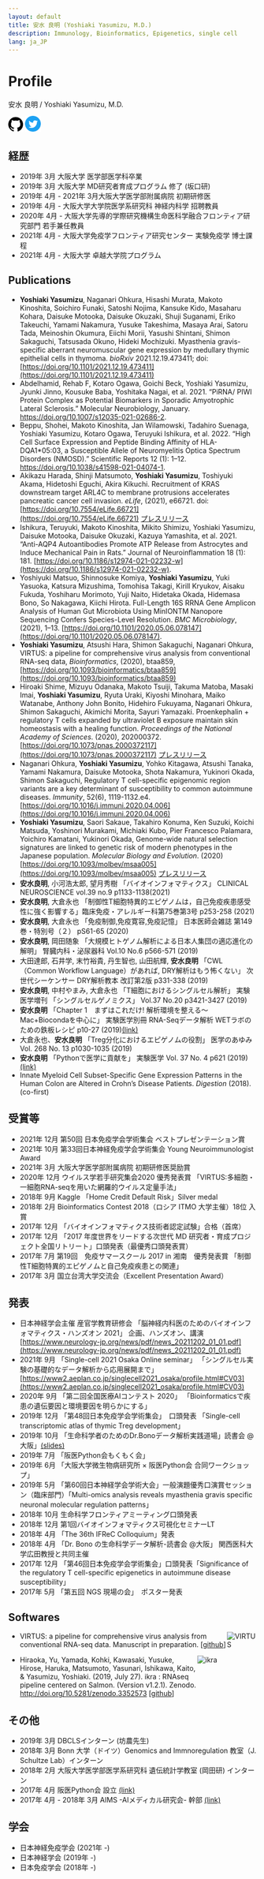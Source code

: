 ```yaml
---
layout: default
title: 安水 良明 (Yoshiaki Yasumizu, M.D.)
description: Immunology, Bioinformatics, Epigenetics, single cell
lang: ja_JP
---
```


# Profile

安水 良明 / Yoshiaki Yasumizu, M.D.

<a href="https://github.com/yyoshiaki"><img src="icons/github.svg" alt="github" border="0" width="30" height="30"></a>
<a href="https://www.twitter.com/yyoshiaki"><img src="icons/twitter.svg" alt="github" border="0" width="32" height="32"></a>

## 経歴
- 2019年 3月 大阪大学 医学部医学科卒業
- 2019年 3月 大阪大学 MD研究者育成プログラム 修了 (坂口研)
- 2019年 4月 - 2021年 3月大阪大学医学部附属病院 初期研修医
- 2019年 4月 - 大阪大学大学院医学系研究科 神経内科学 招聘教員
- 2020年 4月 - 大阪大学先導的学際研究機構生命医科学融合フロンティア研究部門 若手兼任教員
- 2021年 4月 - 大阪大学免疫学フロンティア研究センター 実験免疫学 博士課程
- 2021年 4月 - 大阪大学 卓越大学院プログラム

## Publications

- **Yoshiaki Yasumizu**, Naganari Ohkura, Hisashi Murata, Makoto Kinoshita, Soichiro Funaki, Satoshi Nojima, Kansuke Kido, Masaharu Kohara, Daisuke Motooka, Daisuke Okuzaki, Shuji Suganami, Eriko Takeuchi, Yamami Nakamura, Yusuke Takeshima, Masaya Arai, Satoru Tada, Meinoshin Okumura, Eiichi Morii, Yasushi Shintani, Shimon Sakaguchi, Tatsusada Okuno, Hideki Mochizuki. Myasthenia gravis-specific aberrant neuromuscular gene expression by medullary thymic epithelial cells in thymoma. *bioRxiv* 2021.12.19.473411; doi: [https://doi.org/10.1101/2021.12.19.473411](https://doi.org/10.1101/2021.12.19.473411)
- Abdelhamid, Rehab F, Kotaro Ogawa, Goichi Beck, Yoshiaki Yasumizu, Jyunki Jinno, Kousuke Baba, Yoshitaka Nagai, et al. 2021. “PiRNA/ PIWI Protein Complex as Potential Biomarkers in Sporadic Amyotrophic Lateral Sclerosis.” Molecular Neurobiology, January. https://doi.org/10.1007/s12035-021-02686-2.
- Beppu, Shohei, Makoto Kinoshita, Jan Wilamowski, Tadahiro Suenaga, Yoshiaki Yasumizu, Kotaro Ogawa, Teruyuki Ishikura, et al. 2022. “High Cell Surface Expression and Peptide Binding Affinity of HLA-DQA1*05:03, a Susceptible Allele of Neuromyelitis Optica Spectrum Disorders (NMOSD).” Scientific Reports 12 (1): 1–12. https://doi.org/10.1038/s41598-021-04074-1.
- Akikazu Harada, Shinji Matsumoto, **Yoshiaki Yasumizu**, Toshiyuki Akama, Hidetoshi Eguchi, Akira Kikuchi. Recruitment of KRAS downstream target ARL4C to membrane protrusions accelerates pancreatic cancer cell invasion. *eLife*, (2021), e66721. doi: [https://doi.org/10.7554/eLife.66721](https://doi.org/10.7554/eLife.66721) [プレスリリース](https://research-er.jp/articles/view/105486)
- Ishikura, Teruyuki, Makoto Kinoshita, Mikito Shimizu, Yoshiaki Yasumizu, Daisuke Motooka, Daisuke Okuzaki, Kazuya Yamashita, et al. 2021. “Anti-AQP4 Autoantibodies Promote ATP Release from Astrocytes and Induce Mechanical Pain in Rats.” Journal of Neuroinflammation 18 (1): 181. [https://doi.org/10.1186/s12974-021-02232-w](https://doi.org/10.1186/s12974-021-02232-w).
- Yoshiyuki Matsuo, Shinnosuke Komiya, **Yoshiaki Yasumizu**, Yuki Yasuoka, Katsura Mizushima, Tomohisa Takagi, Kirill Kryukov, Aisaku Fukuda, Yoshiharu Morimoto, Yuji Naito, Hidetaka Okada, Hidemasa Bono, So Nakagawa, Kiichi Hirota. Full-Length 16S RRNA Gene Amplicon Analysis of Human Gut Microbiota Using MinIONTM Nanopore Sequencing Confers Species-Level Resolution. *BMC Microbiology*, (2021), 1–13. [https://doi.org/10.1101/2020.05.06.078147](https://doi.org/10.1101/2020.05.06.078147).
- **Yoshiaki Yasumizu**, Atsushi Hara, Shimon Sakaguchi, Naganari Ohkura, VIRTUS: a pipeline for comprehensive virus analysis from conventional RNA-seq data, *Bioinformatics*, (2020), btaa859, [https://doi.org/10.1093/bioinformatics/btaa859](https://doi.org/10.1093/bioinformatics/btaa859)
- Hiroaki Shime, Mizuyu Odanaka, Makoto Tsuiji, Takuma Matoba, Masaki Imai, **Yoshiaki Yasumizu**, Ryuta Uraki, Kiyoshi Minohara, Maiko Watanabe, Anthony John Bonito, Hidehiro Fukuyama, Naganari Ohkura, Shimon Sakaguchi, Akimichi Morita, Sayuri Yamazaki. Proenkephalin + regulatory T cells expanded by ultraviolet B exposure maintain skin homeostasis with a healing function. *Proceedings of the National Academy of Sciences*. (2020), 202000372. [https://doi.org/10.1073/pnas.2000372117](https://doi.org/10.1073/pnas.2000372117) [プレスリリース](https://medical.jiji.com/topics/1758)
- Naganari Ohkura, **Yoshiaki Yasumizu**, Yohko Kitagawa, Atsushi Tanaka, Yamami Nakamura, Daisuke Motooka, Shota Nakamura, Yukinori Okada, Shimon Sakaguchi, Regulatory T cell-specific epigenomic region variants are a key determinant of susceptibility to common autoimmune diseases. *Immunity*, 52(6), 1119-1132.e4. [https://doi.org/10.1016/j.immuni.2020.04.006](https://doi.org/10.1016/j.immuni.2020.04.006)
- **Yoshiaki Yasumizu**, Saori Sakaue, Takahiro Konuma, Ken Suzuki, Koichi Matsuda, Yoshinori Murakami, Michiaki Kubo, Pier Francesco Palamara, Yoichiro Kamatani, Yukinori Okada, Genome-wide natural selection signatures are linked to genetic risk of modern phenotypes in the Japanese population. *Molecular Biology and Evolution*. (2020) [https://doi.org/10.1093/molbev/msaa005](https://doi.org/10.1093/molbev/msaa005) [プレスリリース](https://www.amed.go.jp/news/release_20200120.html)
- **安水良明**, 小河浩太郎, 望月秀樹 「バイオインフォマティクス」 CLINICAL NEUROSCIENCE vol.39 no.9 p1133-1138(2021) 
- **安水良明**, 大倉永也 「制御性T細胞特異的エピゲノムは，自己免疫疾患感受性に強く影響する」臨床免疫・アレルギー科第75巻第3号 p253-258 (2021)
- **安水良明**, 大倉永也 「免疫制御,免疫寛容,免疫記憶」 日本医師会雑誌 第149巻・特別号（２） pS61-65 (2020)
- **安水良明**, 岡田随象 「大規模ヒトゲノム解析による日本人集団の適応進化の解明」 腎臓内科・泌尿器科 Vol.10 No.6 p566-571 (2019)
- 大田達郎, 石井学, 末竹裕貴, 丹生智也, 山田航輝, **安水良明** 「CWL（Common Workflow Language）があれば, DRY解析はもう怖くない」 次世代シーケンサー DRY解析教本 改訂第2版 p331-338 (2019)
- **安水良明**, 中村やまみ, 大倉永也 「T細胞におけるシングルセル解析」 実験医学増刊 「シングルセルゲノミクス」 Vol.37 No.20 p3421-3427 (2019)
- **安水良明** 「Chapter 1　まずはこれだけ! 解析環境を整える～Mac+Biocondaを中心に」 実験医学別冊 RNA-Seqデータ解析 WETラボのための鉄板レシピ p10-27 (2019)[(link)](https://www.yodosha.co.jp/yodobook/book/9784758122436/)
- 大倉永也、**安水良明** 「Treg分化におけるエピゲノムの役割」 医学のあゆみ Vol. 268 No. 13 p1030-1035 (2019)
- **安水良明** 「Pythonで医学に貢献を」 実験医学 Vol. 37 No. 4 p621 (2019) [(link)](https://www.yodosha.co.jp/jikkenigaku/opinion/vol37n4.html)
- Innate Myeloid Cell Subset-Specific Gene Expression Patterns in the Human Colon are Altered in Crohn’s Disease Patients. *Digestion* (2018). (co-first)

## 受賞等

- 2021年 12月 第50回 日本免疫学会学術集会 ベストプレゼンテーション賞
- 2021年 10月 第33回日本神経免疫学会学術集会 Young Neuroimmunologist Award
- 2021年 3月 大阪大学医学部附属病院 初期研修医奨励賞
- 2020年 12月 ウイルス学若手研究集会2020 優秀発表賞 「VIRTUS:多細胞・一細胞RNA-seqを用いた網羅的ウイルス定量手法」
- 2018年 9月 Kaggle 「Home Credit Default Risk」Silver medal
- 2018年 2月 Bioinformatics Contest 2018（ロシア ITMO 大学主催）18位 入賞
- 2017年 12月 「バイオインフォマティクス技術者認定試験」合格（首席）
- 2017年 12月 「2017 年度世界をリードする次世代 MD 研究者・育成プロジェクト全国リトリート」口頭発表（最優秀口頭発表賞）
- 2017年 7月 第19回　免疫サマースクール 2017 in 湘南　優秀発表賞 「制御性T細胞特異的エピゲノムと自己免疫疾患との関連」
- 2017年 3月 国立台湾大学交流会（Excellent Presentation Award）

## 発表

- 日本神経学会主催 産官学教育研修会 「脳神経内科医のためのバイオインフォマティクス・ハンズオン 2021」 企画、ハンズオン、講演 [https://www.neurology-jp.org/news/pdf/news_20211202_01_01.pdf](https://www.neurology-jp.org/news/pdf/news_20211202_01_01.pdf)
- 2021年 9月 「Single-cell 2021 Osaka Online seminar」 「シングルセル実験の基礎的なデータ解析から応用展開まで」 [https://www2.aeplan.co.jp/singlecell2021_osaka/profile.html#CV03](https://www2.aeplan.co.jp/singlecell2021_osaka/profile.html#CV03)
- 2020年 9月 「第二回全国医療AIコンテスト 2020」 「Bioinformaticsで疾患の遺伝要因と環境要因を明らかにする」
- 2019年 12月 「第48回日本免疫学会学術集会」　口頭発表 「Single-cell transcriptomic atlas of thymic Treg development」
- 2019年 10月 「生命科学者のためのDr.Bonoデータ解析実践道場」読書会 @大阪」[(slides)](https://www.slideshare.net/YoshiakiYasumizu/drbonodojo36)
- 2019年 7月  「阪医Python会もくもく会」
- 2019年 6月  「大阪大学微生物病研究所 × 阪医Python会 合同ワークショップ」
- 2019年 5月 「第60回日本神経学会学術大会」一般演題優秀口演賞セッション（臨床部門）「Multi-omics analysis reveals myasthenia gravis specific neuronal molecular regulation patterns」
- 2018年 10月 生命科学フロンティアミーティング口頭発表
- 2018年 12月 第1回バイオインフォマティクス可視化セミナーLT
- 2018年 4月 「The 36th IFReC Colloquium」発表
- 2018年 4月 「Dr. Bono の生命科学データ解析-読書会 @大阪」 関西医科大学広田教授と共同主催
- 2017年 12月 「第46回日本免疫学会学術集会」口頭発表「Significance of the regulatory T cell-specific epigenetics in autoimmune disease susceptibility」
- 2017年 5月 「第五回 NGS 現場の会」　ポスター発表

## Softwares

<a href="https://github.com/yyoshiaki/VIRTUS"><img src="https://github.com/yyoshiaki/VIRTUS/blob/master/img/VIRTUS.jpg?raw=true" alt="VIRTUS" border="0" width="60" height="60" align="right"></a>
- VIRTUS: a pipeline for comprehensive virus analysis from conventional RNA-seq data. Manuscript in preparation. [[github](https://github.com/yyoshiaki/VIRTUS)]

<a href="https://github.com/yyoshiaki/ikra"><img src="https://github.com/yyoshiaki/ikra/blob/master/img/ikra.png?raw=true" alt="ikra" border="0" width="60" height="60" align="right"></a>
- Hiraoka, Yu, Yamada, Kohki, Kawasaki, Yusuke, Hirose, Haruka, Matsumoto, Yasunari, Ishikawa, Kaito, & Yasumizu, Yoshiaki. (2019, July 27). ikra : RNAseq pipeline centered on Salmon. (Version v1.2.1). Zenodo. http://doi.org/10.5281/zenodo.3352573 [[github](https://github.com/yyoshiaki/ikra)]

## その他

- 2019年 3月 DBCLSインターン (坊農先生)
- 2018年 3月 Bonn 大学（ドイツ）Genomics and Immnoregulation 教室（J. Schultze Lab）インターン
- 2018年 2月 大阪大学医学部医学系研究科 遺伝統計学教室 (岡田研) インターン
- 2017年 4月 阪医Python会 設立 [(link)](https://pythonoum.wordpress.com/)
- 2017年 4月 - 2018年 3月 AIMS -AIメディカル研究会- 幹部 [(link)](https://ai-medical.github.io/)

## 学会

- 日本神経免疫学会 (2021年 -)
- 日本神経学会 (2019年 -)
- 日本免疫学会 (2018年 -)
